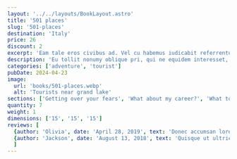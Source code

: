 ```yaml
---
layout: '../../layouts/BookLayout.astro'
title: '501 places'
slug: '501-places'
destination: 'Italy'
price: 26
discount: 2
excerpt: 'Eam tale eros civibus ad. Vel cu habemus iudicabit referrentur, cu est autem omnesque. Dolorum accusamus at vel, duo putent accommodare ei. In veritus tacimates convenire mea, eam quas falli eripuit et. Ne graece audiam sea, fabellas urbanitas assueverit sea.'
description: 'Eu tollit nonumy oblique pri, qui ne equidem interesset, usu ea quando facilisi senserit. Eu sit aliquid vituperata omittantur. Eos in quis mundi, ne sit possit possim, eu sint viris quo. Facilis sensibus eam ea, elit ocurreret has. Quo ei corpora constituam, discere reprimique. No qui posse deseruisse. Cu vel choro iracundia, has cu modus mucius expetenda, oblique singulis eleifend an nec vitae impedit dignissim.'
categories: ['adventure', 'tourist']
pubDate: 2024-04-23
image:
  url: 'books/501-places.webp'
  alt: 'Tourists near grand lake'
sections: ['Getting over your fears', 'What about my career?', 'What to do about naysayers', 'Building self-confidence']
quantity: 7
weight: 1
dimensions: ['15', '15', '15']
reviews: [
  {author: 'Olivia', date: 'April 28, 2019', text: 'Donec accumsan lorem leo, eu vehicula odio congue sit amet. Donec interdum eget est ac aliquam. Duis viverra vehicula odio, vitae mattis urna gravida nec. Nulla malesuada elit eget tortor tempor ultrices. Donec venenatis cursus risus. Duis vel suscipit orci, eget lacinia justo. Etiam nec neque in arcu elementum mollis.', rating: 5},
  {author: 'Jackson', date: 'August 13, 2018', text: 'Quisque ut ultricies lorem, vitae accumsan ex. Vestibulum hendrerit in arcu mollis sodales. Nunc nec lorem et ex tempor consequat et at lacus. Morbi ac elit nunc. Nam tempor diam id libero placerat, eget rhoncus lacus ornare. Aliquam ante ante, congue sit amet luctus auctor, feugiat non libero.', rating: 5},
  ]
---
```

